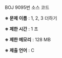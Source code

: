 BOJ 9095번 소스 코드

<b>※ 문제 이름</b> : 1, 2, 3 더하기

<b>※ 제한 시간</b> : 1 초

<b>※ 제한 메모리</b> : 128 MB

<b>※ 제출 언어</b> : C
